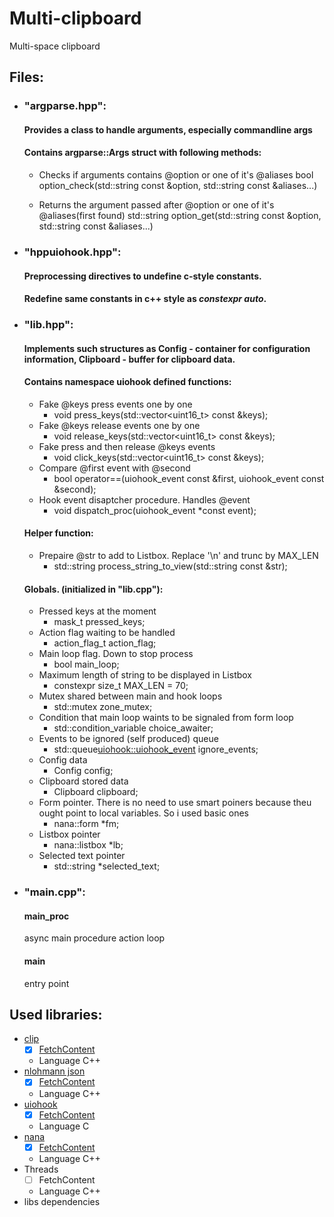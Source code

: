 # Multi-clipboard
Multi-space clipboard

## Files:
- ### "argparse.hpp":
  #### Provides a class to handle arguments, especially commandline args
  #### Contains argparse::Args struct with following methods:
  - Checks if arguments contains @option or one of it's @aliases
  bool option_check(std::string const &option, std::string const &aliases...)

  - Returns the argument passed after @option or one of it's @aliases(first found)
  std::string option_get(std::string const &option, std::string const &aliases...) 
      
- ### "hppuiohook.hpp":
  #### Preprocessing directives to undefine c-style constants.
  #### Redefine same constants in c++ style as *constexpr auto*.
  
- ### "lib.hpp":
  #### Implements such structures as Config - container for configuration information, Clipboard - buffer for clipboard data.
  #### Contains namespace uiohook defined functions:
  - Fake @keys press events one by one
    * void press_keys(std::vector<uint16_t> const &keys);
  - Fake @keys release events one by one
    * void release_keys(std::vector<uint16_t> const &keys);
  - Fake press and then release @keys events
    * void click_keys(std::vector<uint16_t> const &keys);
  - Compare @first event with @second
    * bool operator==(uiohook_event const &first, uiohook_event const &second);
  - Hook event disaptcher procedure. Handles @event
    * void dispatch_proc(uiohook_event *const event);
    
  #### Helper function:
  - Prepaire @str to add to Listbox. Replace '\n' and trunc by MAX_LEN
    - std::string process_string_to_view(std::string const &str);
      
  #### Globals. (initialized in "lib.cpp"):
  - Pressed keys at the moment
    - mask_t pressed_keys;
  - Action flag waiting to be handled
    - action_flag_t action_flag;
  - Main loop flag. Down to stop process
    - bool main_loop;
  - Maximum length of string to be displayed in Listbox
    - constexpr size_t MAX_LEN = 70;
  - Mutex shared between main and hook loops
    - std::mutex zone_mutex;
  - Condition that main loop waints to be signaled from form loop
    - std::condition_variable choice_awaiter;
  - Events to be ignored (self produced) queue
    - std::queue<uiohook::uiohook_event> ignore_events;
  - Config data
    - Config config;
  - Clipboard stored data
    - Clipboard clipboard;
  - Form pointer. There is no need to use smart poiners because theu ought point to local variables. So i used basic ones
    - nana::form *fm;
  - Listbox pointer
    - nana::listbox *lb;
  - Selected text pointer
    - std::string *selected_text;
  
- ### "main.cpp":
  #### main_proc
    async main procedure action loop
  #### main
    entry point

## Used libraries:
  - <a href="https://github.com/dacap/clip.git">clip</a>
    * [x] <a href="https://cmake.org/cmake/help/v3.11/module/FetchContent.html">FetchContent</a>
    * Language C++
  - <a href="https://github.com/ArthurSonzogni/nlohmann_json_cmake_fetchcontent.git">nlohmann json</a> 
    * [x] <a href="https://cmake.org/cmake/help/v3.11/module/FetchContent.html">FetchContent</a>
    * Language C++
  - <a href="https://github.com/univrsal/libuiohook.git">uiohook</a> 
    * [x] <a href="https://cmake.org/cmake/help/v3.11/module/FetchContent.html">FetchContent</a>
    * Language C
  - <a href="https://github.com/cnjinhao/nana.git">nana</a> 
    * [x] <a href="https://cmake.org/cmake/help/v3.11/module/FetchContent.html">FetchContent</a>
    * Language C++
  - <a>Threads</a> 
    * [ ] FetchContent
    * Language C++
  - libs dependencies
